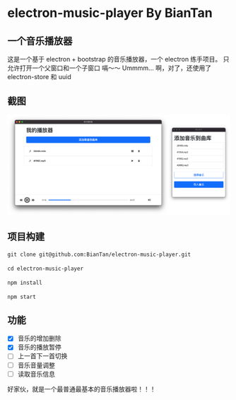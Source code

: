 # electron-music-player By BianTan

## 一个音乐播放器
这是一个基于 electron + bootstrap 的音乐播放器，一个 electron 练手项目。
只允许打开一个父窗口和一个子窗口 嗝～～
Ummmm... 啊，对了，还使用了 electron-store 和 uuid

## 截图
![window-screenshots](https://raw.githubusercontent.com/BianTan/electron-music-player/main/img/window-screenshots.png)

## 项目构建
```
git clone git@github.com:BianTan/electron-music-player.git

cd electron-music-player

npm install

npm start
```

## 功能
- [x] 音乐的增加删除
- [x] 音乐的播放暂停
- [ ] 上一首下一首切换
- [ ] 音乐音量调整
- [ ] 读取音乐信息

好家伙，就是一个最普通最基本的音乐播放器啦！！！